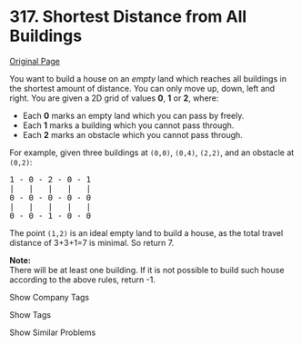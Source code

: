 # 317. Shortest Distance from All Buildings

[Original Page](https://leetcode.com/problems/shortest-distance-from-all-buildings/)

You want to build a house on an _empty_ land which reaches all buildings in the shortest amount of distance. You can only move up, down, left and right. You are given a 2D grid of values **0**, **1** or **2**, where:

*   Each **0** marks an empty land which you can pass by freely.
*   Each **1** marks a building which you cannot pass through.
*   Each **2** marks an obstacle which you cannot pass through.

For example, given three buildings at `(0,0)`, `(0,4)`, `(2,2)`, and an obstacle at `(0,2)`:

<pre>1 - 0 - 2 - 0 - 1
|   |   |   |   |
0 - 0 - 0 - 0 - 0
|   |   |   |   |
0 - 0 - 1 - 0 - 0</pre>

The point `(1,2)` is an ideal empty land to build a house, as the total travel distance of 3+3+1=7 is minimal. So return 7.

**Note:**  
There will be at least one building. If it is not possible to build such house according to the above rules, return -1.

<div>

<div id="company_tags" class="btn btn-xs btn-warning">Show Company Tags</div>

<span class="hidebutton" style="display: none;">[Google](/company/google/) [Zenefits](/company/zenefits/)</span></div>

<div>

<div id="tags" class="btn btn-xs btn-warning">Show Tags</div>

<span class="hidebutton" style="display: none;">[Breadth-first Search](/tag/breadth-first-search/)</span></div>

<div>

<div id="similar" class="btn btn-xs btn-warning">Show Similar Problems</div>

<span class="hidebutton" style="display: none;">[(M) Walls and Gates](/problems/walls-and-gates/) [(H) Best Meeting Point](/problems/best-meeting-point/)</span></div>